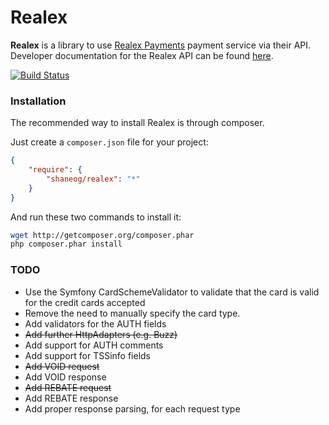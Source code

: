 Realex
======

**Realex** is a library to use [Realex Payments][1] payment service via their API.
Developer documentation for the Realex API can be found [here][2].

[![Build Status](https://travis-ci.org/shaneog/realex-payments.png?branch=master)](https://travis-ci.org/shaneog/realex-payments)


### Installation

The recommended way to install Realex is through composer.

Just create a `composer.json` file for your project:

``` json
{
    "require": {
        "shaneog/realex": "*"
    }
}
```

And run these two commands to install it:

``` bash
wget http://getcomposer.org/composer.phar
php composer.phar install
```

[1]: http://www.realexpayments.com
[2]: https://resourcecentre.realexpayments.com


### TODO

- Use the Symfony CardSchemeValidator to validate that the card is valid for the credit cards accepted
- Remove the need to manually specify the card type.
- Add validators for the AUTH fields
- ~~Add further HttpAdapters (e.g. Buzz)~~
- Add support for AUTH comments
- Add support for TSSinfo fields
- ~~Add VOID request~~
- Add VOID response
- ~~Add REBATE request~~
- Add REBATE response
- Add proper response parsing, for each request type
